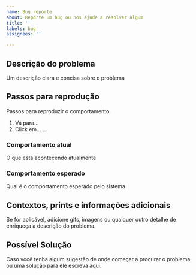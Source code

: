 ```yaml
---
name: Bug reporte
about: Reporte um bug ou nos ajude a resolver algum
title: ''
labels: bug
assignees: ''

---
```


## Descrição do problema

Um descrição clara e concisa sobre o problema

## Passos para reprodução 

Passos para reproduzir o comportamento.

1. Vá para...
2. Click em...
...

### Comportamento atual

O que está acontecendo atualmente

### Comportamento esperado

Qual é o comportamento esperado pelo sistema

## Contextos, prints e informações adicionais

Se for aplicável, adicione gifs, imagens ou qualquer outro detalhe de enriqueça a descrição do problema.

## Possível Solução

Caso você tenha algum sugestão de onde começar a procurar o problema ou uma solução para ele escreva aqui.
